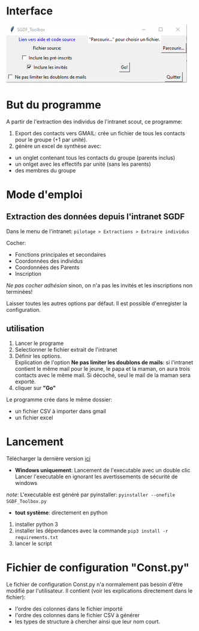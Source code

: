 # Interface
![Interface](./Interface.png "Interface")

# But du programme
A partir de l'extraction des individus de l'intranet scout, ce programme:
1. Export des contacts vers GMAIL: crée un fichier de tous les contacts pour le groupe (+1 par unité). 
1. génère un excel de synthèse avec:
- un onglet contenant tous les contacts du groupe (parents inclus)
- un onlget avec les effectifs par unité (sans les parents)
- des membres du groupe

# Mode d'emploi
## Extraction des données depuis l'intranet SGDF
Dans le menu de l'intranet: 
`pilotage > Extractions > Extraire individus`

Cocher: 
* Fonctions principales et secondaires
* Coordonnées des individus
* Coordonnées des Parents
* Inscription

*Ne pas cocher adhésion* sinon, on n'a pas les invités et les inscriptions non terminées!

Laisser toutes les autres options par défaut. Il est possible d'enregister la configuration.

## utilisation
1. Lancer le programe
1. Selectionner le fichier extrait de l'intranet
1. Définir les options. <br> Explication de l'option **Ne pas limiter les doublons de mails**: si l'intranet contient le même mail pour le jeune, le papa et la maman, on aura trois contacts avec le même mail. Si décoché, seul le mail de la maman sera exporté.
1. cliquer sur __"Go"__


Le programme crée dans le même dossier:
* un fichier CSV à importer dans gmail
* un fichier excel

# Lancement
Télécharger la dernière version [ici](https://github.com/Fapibo/SGDFToolBox/releases) 
* __Windows uniquement__: Lancement de l'executable avec un double clic
Lancer l'executable en ignorant les avertissements de sécurité de windows <br>

*note*: L'executable est généré par pyinstaller: `pyinstaller --onefile SGDF_Toolbox.py`

* __tout système__: directement en python
1. installer python 3
1. installer les dépendances avec la commande
`pip3 install -r requirements.txt`
1. lancer le script

# Fichier de configuration "Const.py"
Le fichier de configuration Const.py n'a normalement pas besoin d'être modifié par l'utilisateur.
Il contient (voir les explications directement dans le fichier):
- l'ordre des colonnes dans le fichier importé
- l'ordre des colonnes dans le fichier CSV à générer
- les types de structure à chercher ainsi que leur nom court.  

